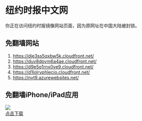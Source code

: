 <h1>纽约时报中文网</h1>
<p>你正在访问纽约时报镜像网站页面，因为原网址在中国大陆被封锁。</p>
<h2>免翻墙网站</h2>
<ol>
<li><a href="https://dje3ss5qxbw5k.cloudfront.net/" target="1">https://dje3ss5qxbw5k.cloudfront.net/</a></li>
<li><a href="https://duv8dpvm6a4ae.cloudfront.net/" target="2">https://duv8dpvm6a4ae.cloudfront.net/</a></li>
<li><a href="https://d9e5q1rnx0ve9.cloudfront.net/" target="3">https://d9e5q1rnx0ve9.cloudfront.net/</a></li>
<li><a href="https://d1lolrvphlecio.cloudfront.net/" target="4">https://d1lolrvphlecio.cloudfront.net/</a></li>
<li><a href="https://nyt9.azurewebsites.net/" target="5">https://nyt9.azurewebsites.net/</a></li>
</ol>
<h2>免翻墙iPhone/iPad应用</h2>
<p>
	<a href="https://itunes.apple.com/cn/app/niu-yue-shi-bao-zhong-wen-wang/id807498298?mt=8">
		<img src="icon175x175.jpeg" />
		<br/>点击下载
	</a>
</p>